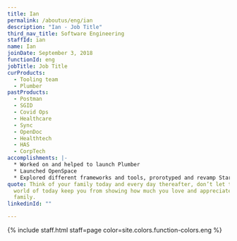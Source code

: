 ```yaml
---
title: Ian
permalink: /aboutus/eng/ian
description: "Ian - Job Title"
third_nav_title: Software Engineering
staffId: ian
name: Ian
joinDate: September 3, 2018
functionId: eng
jobTitle: Job Title
curProducts:
  - Tooling team
  - Plumber
pastProducts:
  - Postman
  - SGID
  - Covid Ops
  - Healthcare
  - Sync
  - OpenDoc
  - Healthtech
  - HAS
  - CorpTech
accomplishments: |-
  * Worked on and helped to launch Plumber
  * Launched OpenSpace
  * Explored different frameworks and tools, prorotyped and revamp Starter Kit
quote: Think of your family today and every day thereafter, don’t let the busy
  world of today keep you from showing how much you love and appreciate your
  family.
linkedinId: ""

---
```


{% include staff.html staff=page color=site.colors.function-colors.eng %}
